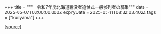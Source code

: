 +++
title = """　令和7年度北海道戦没者追悼式一般参列者の募集"""
date = 2025-05-07T03:00:00.000Z
expiryDate = 2025-05-11T08:32:03.402Z
tags = ["kuriyama"]
+++


[[source]](https://www.town.kuriyama.hokkaido.jp/soshiki/39/31679.html)
